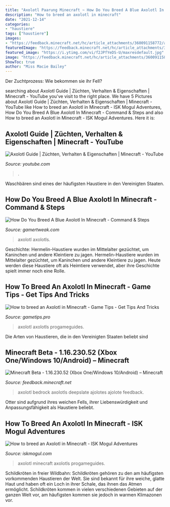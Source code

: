 ```yaml
---
title: "Axolotl Paarung Minecraft ~ How Do You Breed A Blue Axolotl In Minecraft"
description: "How to breed an axolotl in minecraft"
date: "2021-12-14"
categories:
- "haustiere"
tags: ["haustiere"]
images:
- "https://feedback.minecraft.net/hc/article_attachments/360091158772/axolotl_header_1170x500.jpg"
featuredImage: "https://feedback.minecraft.net/hc/article_attachments/360091158772/axolotl_header_1170x500.jpg"
featured_image: "https://i.ytimg.com/vi/f2JPfYeDS-U/maxresdefault.jpg"
image: "https://feedback.minecraft.net/hc/article_attachments/360091158772/axolotl_header_1170x500.jpg"
ShowToc: true
author: "Miss Macie Bailey"
---
```



Der Zuchtprozess: Wie bekommen sie ihr Fell?

	

		
searching about Axolotl Guide | Züchten, Verhalten &amp; Eigenschaften | Minecraft - YouTube you've visit to the right place. We have 5 Pictures about Axolotl Guide | Züchten, Verhalten &amp; Eigenschaften | Minecraft - YouTube like How to breed an Axolotl in Minecraft - ISK Mogul Adventures, How Do You Breed A Blue Axolotl In Minecraft - Command &amp; Steps and also How to breed an Axolotl in Minecraft - ISK Mogul Adventures. Here it is:
		
    
## Axolotl Guide | Züchten, Verhalten &amp; Eigenschaften | Minecraft - YouTube

<img loading=lazy src="https://i.ytimg.com/vi/f2JPfYeDS-U/maxresdefault.jpg" onerror="this.onerror=null;this.src='https://tse4.mm.bing.net/th?id=OIP.-rsDXyc4JKxzTJ9tqZfU7AHaEK&amp;pid=15.1';" alt="Axolotl Guide | Züchten, Verhalten &amp; Eigenschaften | Minecraft - YouTube">

_Source: youtube.com_

>. 

	

Waschbären sind eines der häufigsten Haustiere in den Vereinigten Staaten.

    
## How Do You Breed A Blue Axolotl In Minecraft - Command &amp; Steps

<img loading=lazy src="https://gamertweak.com/wp-content/uploads/2021/06/minecraft-axolotl-breeding.jpg" onerror="this.onerror=null;this.src='https://tse4.mm.bing.net/th?id=OIP.RRI95JBLs3Et0HjK5AI4xgHaEK&amp;pid=15.1';" alt="How Do You Breed A Blue Axolotl In Minecraft - Command &amp; Steps">

_Source: gamertweak.com_

>axolotl axolotls. 

	

Geschichte: Hermelin-Haustiere wurden im Mittelalter gezüchtet, um Kaninchen und andere Kleintiere zu jagen.
Hermelin-Haustiere wurden im Mittelalter gezüchtet, um Kaninchen und andere Kleintiere zu jagen. Heute werden diese Haustiere oft als Heimtiere verwendet, aber ihre Geschichte spielt immer noch eine Rolle.

    
## How To Breed An Axolotl In Minecraft - Game Tips - Get Tips And Tricks

<img loading=lazy src="https://cdn.gametips.pro/minecraft-axolotl-breed-featured-900x506-1.jpg" onerror="this.onerror=null;this.src='https://tse1.mm.bing.net/th?id=OIP.Ut3gWquUuVckq3O4SRZNEAHaEK&amp;pid=15.1';" alt="How to breed an Axolotl in Minecraft - Game Tips - Get Tips And Tricks">

_Source: gametips.pro_

>axolotl axolotls progameguides. 

	

Die Arten von Haustieren, die in den Vereinigten Staaten beliebt sind

    
## Minecraft Beta - 1.16.230.52 (Xbox One/Windows 10/Android) – Minecraft

<img loading=lazy src="https://feedback.minecraft.net/hc/article_attachments/360091158772/axolotl_header_1170x500.jpg" onerror="this.onerror=null;this.src='https://tse1.mm.bing.net/th?id=OIP.w8OmT4DOBaiLtMXx8iN6WQHaDK&amp;pid=15.1';" alt="Minecraft Beta - 1.16.230.52 (Xbox One/Windows 10/Android) – Minecraft">

_Source: feedback.minecraft.net_

>axolotl bedrock axolotls deepslate ajolotes ajolote feedback. 

	

Otter sind aufgrund ihres weichen Fells, ihrer Liebenswürdigkeit und Anpassungsfähigkeit als Haustiere beliebt.

    
## How To Breed An Axolotl In Minecraft - ISK Mogul Adventures

<img loading=lazy src="https://www.iskmogul.com/wp-content/uploads/2021/06/minecraft-axolotl-breed.jpg" onerror="this.onerror=null;this.src='https://tse1.mm.bing.net/th?id=OIP.qHGQG5DetBvDrpKpVGgwwQHaEK&amp;pid=15.1';" alt="How to breed an Axolotl in Minecraft - ISK Mogul Adventures">

_Source: iskmogul.com_

>axolotl minecraft axolotls progameguides. 

	

Schildkröten in freier Wildbahn:
Schildkröten gehören zu den am häufigsten vorkommenden Haustieren der Welt. Sie sind bekannt für ihre weiche, glatte Haut und haben oft ein Loch in ihrer Schale, das ihnen das Atmen ermöglicht. Schildkröten kommen in vielen verschiedenen Gebieten auf der ganzen Welt vor, am häufigsten kommen sie jedoch in warmen Klimazonen vor.

